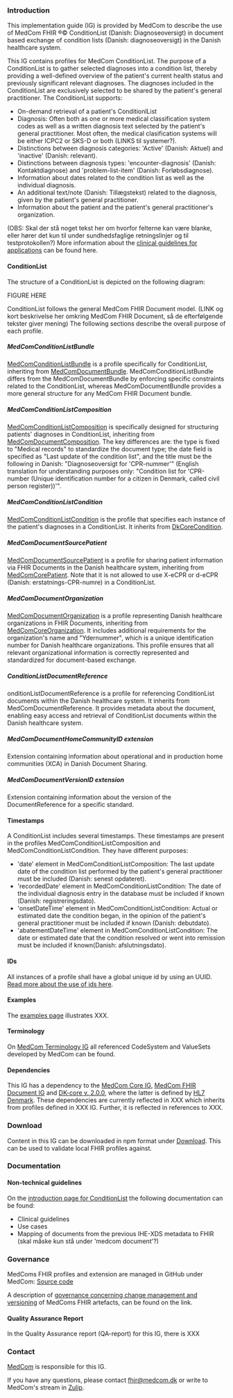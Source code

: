 ### Introduction

This implementation guide (IG) is provided by MedCom to describe the use of MedCom FHIR &reg;&copy; ConditionList (Danish: Diagnoseoversigt) in document based exchange of condition lists (Danish: diagnoseoversigt) in the Danish healthcare system.

This IG contains profiles for MedCom ConditionList. The purpose of a ConditionList is to gather selected diagnoses into a condition list, thereby providing a well-defined overview of the patient's current health status and previously significant relevant diagnoses. The diagnoses included in the ConditionList are exclusively selected to be shared by the patient's general practitioner.
The ConditionList supports: 
* On-demand retrieval of a patient's ConditionlList
* Diagnosis: Often both as one or more medical classification system codes as well as a written diagnosis text selected by the patient's general practitioner. Most often, the medical clasification systems will be either ICPC2 or SKS-D or both (LINKS til systemer?).
* Distinctions between diagnosis categories: 'Active' (Danish: Aktuel) and 'inactive' (Danish: relevant).
* Distinctions between diagnosis types: 'encounter-diagnosis' (Danish: Kontaktdiagnose) and 'problem-list-item' (Danish: Forløbsdiagnose).
* Information about dates related to the condition list as well as the individual diagnosis.
* An additional text/note (Danish: Tillægstekst) related to the diagnosis, given by the patient's general practitioner.
* Information about the patient and the patient's general practitioner's organization.

(OBS: Skal der stå noget tekst her om hvorfor felterne kan være blanke, eller hører det kun til under sundhedsfaglige retningslinjer og til testprotokollen?)
More information about the [clinical guidelines for applications](LINK) can be found here.

#### ConditionList
The structure of a ConditionList is depicted on the following diagram:

FIGURE HERE

ConditionList follows the general MedCom FHIR Document model. (LINK og kort beskrivelse her omkring MedCom FHIR Document, så de efterfølgende tekster giver mening)
The following sections describe the overall purpose of each profile.

##### MedComConditionListBundle
[MedComConditionListBundle](LINK) is a profile specifically for ConditionList, inheriting from [MedComDocumentBundle](LINK). MedComConditionListBundle differs from the MedComDocumentBundle by enforcing specific constraints related to the ConditionList, whereas MedComDocumentBundle provides a more general structure for any MedCom FHIR Document bundle.

##### MedComConditionListComposition
[MedComConditionListComposition](LINK) is specifically designed for structuring patients' diagnoses in ConditionList, inheriting from [MedComDocumentComposition](LINK). The key differences are: the type is fixed to "Medical records" to standardize the document type; the date field is specified as "Last update of the condition list", and the title must be the following in Danish: "Diagnoseoversigt for 'CPR-nummer'" (English translation for understanding purposes only: "Condition list for 'CPR-number (Unique identification number for a citizen in Denmark, called civil person register))'".

##### MedComConditionListCondition
[MedComConditionListCondition](LINK) is the profile that specifies each instance of the patient's diagnoses in a ConditionList. It inherits from [DkCoreCondition](https://hl7.dk/fhir/core/StructureDefinition-dk-core-condition.html).

##### MedComDocumentSourcePatient
[MedComDocumentSourcePatient](LINK) is a profile for sharing patient information via FHIR Documents in the Danish healthcare system, inheriting from [MedComCorePatient](https://medcomfhir.dk/ig/core/StructureDefinition-medcom-core-patient.html). Note that it is not allowed to use X-eCPR or d-eCPR (Danish: erstatnings-CPR-numre) in a ConditionList.

##### MedComDocumentOrganization
 [MedComDocumentOrganization](LINK) is a profile representing Danish healthcare organizations in FHIR Documents, inheriting from [MedComCoreOrganization](https://medcomfhir.dk/ig/core/StructureDefinition-medcom-core-organization.html). It includes additional requirements for the organization's name and "Ydernummer", which is a unique identification number for Danish healthcare organizations. This profile ensures that all relevant organizational information is correctly represented and standardized for document-based exchange.

##### ConditionListDocumentReference
onditionListDocumentReference is a profile for referencing ConditionList documents within the Danish healthcare system. It inherits from MedComDocumentReference.
 It provides metadata about the document, enabling easy access and retrieval of ConditionList documents within the Danish healthcare system.

##### MedComDocumentHomeCommunityID extension
Extension containing information about operational and in production home communities (XCA) in Danish Document Sharing.

##### MedComDocumentVersionID extension
Extension containing information about the version of the DocumentReference for a specific standard.

#### Timestamps
A ConditionList includes several timestamps. These timestamps are present in the profiles MedComConditionListComposition and MedComConditionListCondition. They have different purposes:
* 'date' element in MedComConditionListComposition: The last update date of the condition list performed by the patient's general practitioner must be included (Danish: senest opdateret).
* 'recordedDate' element in MedComConditionListCondition: The date of the individual diagnosis entry in the database must be included if known (Danish: registreringsdato).
* 'onsetDateTime' element in MedComConditionListCondition: Actual or estimated date the condition began, in the opinion of the patient's general practitioner must be included if known (Danish: debutdato).
* 'abatementDateTime' element in MedComConditionListCondition: The date or estimated date that the condition resolved or went into remission must be included if known(Danish: afslutningsdato).

#### IDs
All instances of a profile shall have a global unique id by using an UUID. [Read more about the use of ids here](LINK).

#### Examples
The [examples page](examples.html) illustrates XXX.

#### Terminology
On [MedCom Terminology IG](http://medcomfhir.dk/ig/terminology/) all referenced CodeSystem and ValueSets developed by MedCom can be found.

#### Dependencies
This IG has a dependency to the [MedCom Core IG](http://medcomfhir.dk/ig/core/), [MedCom FHIR Document IG](LINK) and [DK-core v. 2.0.0](https://hl7.dk/fhir/core/), where the latter is defined by [HL7 Denmark](https://hl7.dk/). These dependencies are currently reflected in XXX which inherits from profiles defined in XXX IG. Further, it is reflected in references to XXX.

### Download
Content in this IG can be downloaded in npm format under [Download](LINK). This can be used to validate local FHIR profiles against.

### Documentation

#### Non-technical guidelines
On the [introduction page for ConditionList](LINK) the following documentation can be found: 
* Clinical guidelines
* Use cases
* Mapping of documents from the previous IHE-XDS metadata to FHIR (skal måske kun stå under 'medcom document'?)

### Governance
MedComs FHIR profiles and extension are managed in GitHub under MedCom: [Source code](LINK)

A description of [governance concerning change management and versioning](https://medcomdk.github.io/MedComLandingPage/#4-change-management-and-versioning) of MedComs FHIR artefacts, can be found on the link.

#### Quality Assurance Report
In the Quality Assurance report (QA-report) for this IG, there is XXX

### Contact 
[MedCom](https://www.medcom.dk/) is responsible for this IG.

If you have any questions, please contact <fhir@medcom.dk> or write to MedCom's stream in [Zulip](https://chat.fhir.org/#narrow/stream/315677-denmark.2Fmedcom.2FFHIRimplementationErfaGroup).